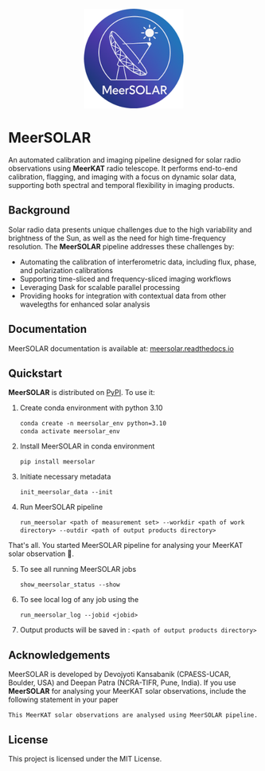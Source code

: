 <p align="center">
  <img src="dark_logo.png" alt="MeerSOLAR Logo" width="200"/>
</p>
<p align="center">
  <h1>MeerSOLAR</h1> An automated calibration and imaging pipeline designed for solar radio observations using <strong>MeerKAT</strong> radio telescope. It performs end-to-end calibration, flagging, and imaging with a focus on dynamic solar data, supporting both spectral and temporal flexibility in imaging products.
</p>

## Background

<!-- start elevator-pitch -->

Solar radio data presents unique challenges due to the high variability and brightness of the Sun, as well as the need for high time-frequency resolution. The **MeerSOLAR** pipeline addresses these challenges by:

- Automating the calibration of interferometric data, including flux, phase, and polarization calibrations
- Supporting time-sliced and frequency-sliced imaging workflows
- Leveraging Dask for scalable parallel processing
- Providing hooks for integration with contextual data from other wavelegths for enhanced solar analysis

<!-- end elevator-pitch -->

## Documentation

MeerSOLAR documentation is available at: [meersolar.readthedocs.io]

[meersolar.readthedocs.io]: https://meersolar.readthedocs.io 

## Quickstart

<!-- start quickstart -->

**MeerSOLAR** is distributed on [PyPI]. To use it:

1. Create conda environment with python 3.10

    ```text
    conda create -n meersolar_env python=3.10
    conda activate meersolar_env
    ```

2. Install MeerSOLAR in conda environment

   ```text
   pip install meersolar
   ```

3. Initiate necessary metadata

    ```text
    init_meersolar_data --init
    ```
    
4. Run MeerSOLAR pipeline

    ```text
    run_meersolar <path of measurement set> --workdir <path of work directory> --outdir <path of output products directory>
    ```    

That's all. You started MeerSOLAR pipeline for analysing your MeerKAT solar observation 🎉.

5. To see all running MeerSOLAR jobs

    ```text
    show_meersolar_status --show
    ```
       
6. To see local log of any job using the <jobid>

   ```text
   run_meersolar_log --jobid <jobid>
   ```
   
7. Output products will be saved in : `<path of output products directory>`

[pypi]: https://pypi.org/project/meersolar/

<!-- end quickstart -->


## Acknowledgements

MeerSOLAR is developed by Devojyoti Kansabanik (CPAESS-UCAR, Boulder, USA) and Deepan Patra (NCRA-TIFR, Pune, India). If you use **MeerSOLAR** for analysing your MeerKAT solar observations, include the following statement in your paper

```text
This MeerKAT solar observations are analysed using MeerSOLAR pipeline.
```
<!-- will be updated one published.
and cite the following papers.


1. [First MeerSOLAR paper] [kansabanik2025]
[Kansabanik2025]: https://kansabanik-meersolar.org

2. [Second MeerSOLAR paper] [Patra2025]
[Patra2025]: https://patra-meersolar.org
-->

## License

This project is licensed under the MIT License.
